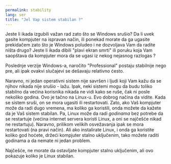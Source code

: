 ```yaml
---
permalink: stability
lang: ser
title: "Jel Vap sistem stabilan ?"
---
```


Jeste li ikada izgubili važan rad zato što se Windows srušio? Da li uvek
gasite kompjuter na ispravan način, ili ponekad morate da ga ugasite prekidačem
zato što je Windows poludeo i ne dozvoljava Vam da radite ništa drugo?
Jeste li ikada dibili "plavi ekran smrti" ili poruku koja Vam saopštava da 
kompjuter mora da se ugasi iz nekog nejasnog razlogas ?

Poslednje verzije Windows-a, naročito "Professional" postaju stabilnije nego pre,
ali ipak ovakvi slučajevi se dešavaju relativno ćesto.

Naravno, ni jedan operativni sistem nije savršen i ljudi koji Vam kažu
da se njihov nikada nije srušio - lažu. Ipak, neki sistemi mogu da budu toliko
stabilno da većina korisnika nikada ne vidi kako se ruše, 
čak ni posle nekoliko godina. Ovo je tačno na Linux-u. Evo dobrog načina da vidite.
Kada se sistem sruši, on se mora ugasiti ili restartovati. Zato, ako Vaš
kompjuter može da radi dugo vremena, ma koliko ga koristili,
onda možete da kažete da je Vaš sistem stabilan. Pa, Linux može da
radi <i>godinama</i> bez potrebe da se restartuje (većina internet servera
koristi Linux, a oni se najčešće nikad ne restartuju). Naravno, prilikom 
velikih osvežavanja ipak se mora restartovati (na pravi način). Ali ako instalirate 
Linux, i onda ga koristite koliko god hoćete, držeći kompjuter 
stalno uključenim, tako možete raditi godinama a da nemate ni jedan problem.

Najčešće, ne morate da ostavljate kompjuter stalno uključenim, ali ovo pokazuje
koliko je Linux stabilan.




